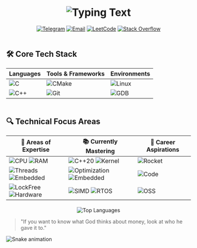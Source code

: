 <h1 align="center">
  <img src="https://readme-typing-svg.demolab.com?font=Fira+Code&weight=600&size=26&duration=2000&pause=500&color=5C9DF1&center=true&vCenter=true&width=500&lines=Danilchenko+Paul;Professional+C%2FC%2B%2B+Developer;System+Programming" alt="Typing Text" />
</h1>

<div align="center">

[![Telegram](https://img.shields.io/badge/-@Paul_von_Daniels-2CA5E0?style=for-the-badge&logo=telegram&logoColor=white&labelColor=2CA5E0)](https://t.me/Paul_von_Daniels)
[![Email](https://img.shields.io/badge/-www.facemash@gmail.com-D14836?style=for-the-badge&logo=gmail&logoColor=white&labelColor=D14836)](mailto:www.facemash@gmail.com)
[![LeetCode](https://img.shields.io/badge/-LeetCode-FFA116?style=for-the-badge&logo=leetcode&logoColor=black&labelColor=FFA116)](https://leetcode.com/u/paulvondaniels/)
[![Stack Overflow](https://img.shields.io/badge/-Stack_Overflow-FE7A16?style=for-the-badge&logo=stackoverflow&logoColor=white&labelColor=FE7A16)](https://ru.stackoverflow.com/users/713493/lorraineboza-wilelkwile)

</div>

<div align="center">
  <img src="https://github.com/DanilchenkoPaul/DanilchenkoPaul/blob/main/assets/divider.gif?raw=true" width="800" height="3" alt="divider">
</div>

## 🛠️ Core Tech Stack

<div align="center">
  
| **Languages** | **Tools & Frameworks** | **Environments** |
|---------------|------------------------|------------------|
| ![C](https://img.shields.io/badge/-C-00599C?style=flat-square&logo=c&logoColor=white) | ![CMake](https://img.shields.io/badge/-CMake-064F8C?style=flat-square&logo=cmake&logoColor=white) | ![Linux](https://img.shields.io/badge/-Linux-FCC624?style=flat-square&logo=linux&logoColor=black) |
| ![C++](https://img.shields.io/badge/-C++-00599C?style=flat-square&logo=c%2B%2B&logoColor=white) | ![Git](https://img.shields.io/badge/-Git-F05032?style=flat-square&logo=git&logoColor=white) | ![GDB](https://img.shields.io/badge/-GDB-4B8BBE?style=flat-square&logo=gnu&logoColor=white) |

</div>

<div align="center">
  <img src="https://github.com/DanilchenkoPaul/DanilchenkoPaul/blob/main/assets/divider.gif?raw=true" width="800" height="3" alt="divider">
</div>

## 🔍 Technical Focus Areas

<div align="center">

| 🎯 **Areas of Expertise** | 📚 **Currently Mastering** | 🚀 **Career Aspirations** |
|--------------------------|---------------------------|--------------------------|
| ![CPU](https://img.shields.io/badge/-Low%20Latency-007ACC?style=flat-square&logo=processor&logoColor=white) ![RAM](https://img.shields.io/badge/-Memory%20Mgmt-FF9E0F?style=flat-square&logo=memory&logoColor=black) | ![C++20](https://img.shields.io/badge/-C++20-00599C?style=flat-square&logo=c%2B%2B&logoColor=white) ![Kernel](https://img.shields.io/badge/-Linux%20Kernel-FCC624?style=flat-square&logo=linux&logoColor=black) | ![Rocket](https://img.shields.io/badge/-High%20Performance%20Systems-FF2D20?style=flat-square&logo=rocket&logoColor=white) |
| ![Threads](https://img.shields.io/badge/-Multithreading-1094D0?style=flat-square&logo=parallel-tasks&logoColor=white) ![Embedded](https://img.shields.io/badge/-Embedded%20Systems-00C7B7?style=flat-square&logo=raspberry-pi&logoColor=white) | ![Optimization](https://img.shields.io/badge/-Performance%20Tuning-9FEF00?style=flat-square&logo=speedtest&logoColor=black) ![Embedded](https://img.shields.io/badge/-Embedded%20Arch-00C7B7?style=flat-square&logo=archlinux&logoColor=white) | ![Code](https://img.shields.io/badge/-Critical%20Code%20Paths-5C9DF1?style=flat-square&logo=code&logoColor=white) |
| ![LockFree](https://img.shields.io/badge/-LockFree%20Algos-8A2BE2?style=flat-square&logo=atom&logoColor=white) ![Hardware](https://img.shields.io/badge/-HW%20Acceleration-FF6600?style=flat-square&logo=nvidia&logoColor=white) | ![SIMD](https://img.shields.io/badge/-SIMD%20Opt-4682B4?style=flat-square&logo=sim&logoColor=white) ![RTOS](https://img.shields.io/badge/-Real%20Time%20OS-32CD32?style=flat-square&logo=clock&logoColor=white) | ![OSS](https://img.shields.io/badge/-Open%20Source-3DA639?style=flat-square&logo=open-source-initiative&logoColor=white) |

</div>

<div align="center">
  <img src="https://github.com/DanilchenkoPaul/DanilchenkoPaul/blob/main/assets/divider.gif?raw=true" width="800" height="3" alt="divider">
</div>

<div align="center">
  <img src="https://github-readme-stats.vercel.app/api/top-langs/?username=DanilchenkoPaul&layout=compact&theme=radical&hide_border=true" alt="Top Languages">
</div>

> "If you want to know what God thinks about money, look at who he gave it to."

![Snake animation](https://github.com/DanilchenkoPaul/DanilchenkoPaul/blob/output/github-contribution-grid-snake-dark.svg)
